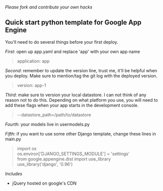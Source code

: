 
*Please fork and contribute your own hacks*


## Quick start python template for Google App Engine ##

You'll need to do several things before your first deploy.

*First*: open up app.yaml and replace 'app' with your own app name

>  application: app

*Second*: remember to update the version line, trust me, it'll be helpful when
you deploy.  Make sure to mention/tag the git log with the deployed version.

>  version: app-1

*Third*:  make sure to version your local datastore.  I can not think of any
reason not to do this.
Depending on what platform you use, you will need to add these flags when your
app starts in the development console.

>  --datastore_path=/path/to/datastore

*Fourth*: your models live in usermodels.py

*Fifth*: if you want to use some other Django template, change these lines in
main.py

>  import os  
>  os.environ['DJANGO_SETTINGS_MODULE'] = 'settings'  
>  from google.appengine.dist import use_library  
>  use_library('django', '0.96')  

*Includes*
 - jQuery hosted on google's CDN


